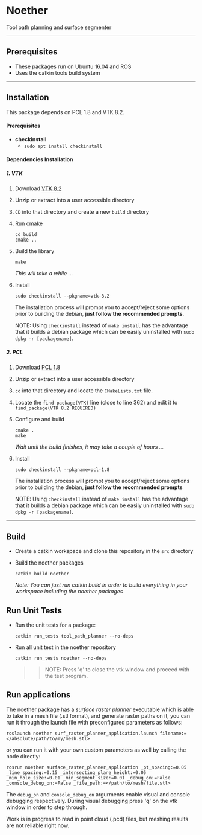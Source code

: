 # Noether

Tool path planning and surface segmenter

---
## Prerequisites
- These packages run on Ubuntu 16.04 and ROS
- Uses the catkin tools build system

---
## Installation

This package depends on PCL 1.8 and VTK 8.2. 

#### Prerequisites
- **checkinstall**
    - `sudo apt install checkinstall`

#### Dependencies Installation
##### 1. VTK
1. Download [VTK 8.2](https://github.com/Kitware/VTK/releases/tag/v8.2.1)
2. Unzip or extract into a user accessible directory
3. `CD` into that directory and create a new `build` directory
4. Run cmake
    ```
    cd build
    cmake ..
    ```
1. Build the library
    ```
    make
    ```
    _This will take a while ..._
2. Install 
    ```
    sudo checkinstall --pkgname=vtk-8.2
    ```
    The installation process will prompt you to accept/reject some options prior to building the debian, **just follow the recommended prompts**.
    
    NOTE: Using `checkinstall` instead of `make install` has the advantage that it builds a debian package which can be easily uninstalled with `sudo dpkg -r [packagename]`.
    
##### 2. PCL 
1. Download [PCL 1.8](https://github.com/PointCloudLibrary/pcl/releases/tag/pcl-1.8.1)
2. Unzip or extract into a user accessible directory
3. `cd` into that directory and locate the `CMakeLists.txt` file.
4. Locate the `find package(VTK)` line (close to line 362) and edit it to `find_package(VTK 8.2 REQUIRED)`
5. Configure and build
    ```
    cmake .
    make
    ```
    _Wait until the build finishes, it may take a couple of hours ..._
1. Install 
    ```
    sudo checkinstall --pkgname=pcl-1.8
    ```
    The installation process will prompt you to accept/reject some options prior to building the debian, **just follow the recommended prompts**
    
    NOTE: Using `checkinstall` instead of `make install` has the advantage that it builds a debian package which can be easily uninstalled with `sudo dpkg -r [packagename]`.

---
## Build
- Create a catkin workspace and clone this repository in the `src` directory
- Build the noether packages
  ```
  catkin build noether
  ```
  
  _Note: You can just run catkin build in order to build everything in your workspace including the noether packages_

## Run Unit Tests
- Run the unit tests for a package:
    ```
    catkin run_tests tool_path_planner --no-deps
    ```
    
- Run all unit test in the noether repository
    ```
    catkin run_tests noether --no-deps
    ```
    >> NOTE: Press 'q' to close the vtk window and proceed with the test program.

## Run applications

The noether package has a *surface raster planner* executable which is able to take in a mesh file (.stl format), and generate raster paths on it, you can run it through the launch file with preconfigured parameters as follows:
```
roslaunch noether surf_raster_planner_application.launch filename:=</absolute/path/to/my/mesh.stl>
```

or you can run it with your own custom parameters as well by calling the node directly:
```
rosrun noether surface_raster_planner_application _pt_spacing:=0.05 _line_spacing:=0.15 _intersecting_plane_height:=0.05 _min_hole_size:=0.01 _min_segment_size:=0.01 _debug_on:=False _console_debug_on:=False _file_path:=</path/to/mesh/file.stl> 
```
The `debug_on` and `console_debug_on` argurments enable visual and console debugging respectively.  During visual debugging press 'q' on the vtk window in order to step through.

Work is in progress to read in point cloud (.pcd) files, but meshing results are not reliable right now.

